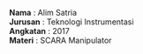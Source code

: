 **Nama** : Alim Satria  
**Jurusan** : Teknologi Instrumentasi  
**Angkatan** : 2017  
**Materi**  : SCARA Manipulator